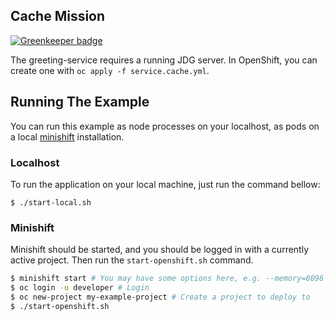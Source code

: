 ## Cache Mission

[![Greenkeeper badge](https://badges.greenkeeper.io/nodeshift-starters/nodejs-cache-redhat.svg)](https://greenkeeper.io/)

The greeting-service requires a running JDG server. In OpenShift, you
can create one with `oc apply -f service.cache.yml`.

## Running The Example

You can run this example as node processes on your localhost, as pods on a local
[minishift](https://github.com/minishift/minishift/releases) installation.

### Localhost

To run the application on your local machine, just run the command bellow:

```
$ ./start-local.sh
```

### Minishift

Minishift should be started, and you should be logged in with a currently
active project. Then run the `start-openshift.sh` command.

```sh
$ minishift start # You may have some options here, e.g. --memory=8096 --vm-driver=virtualbox
$ oc login -u developer # Login
$ oc new-project my-example-project # Create a project to deploy to
$ ./start-openshift.sh
```

